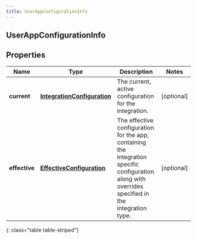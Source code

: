 ```yaml
---
title: UserAppConfigurationInfo
---
```

## UserAppConfigurationInfo


## Properties

| Name | Type | Description | Notes |
| ------------ | ------------- | ------------- | ------------- |
| **current** | <!----><!---->[**IntegrationConfiguration**](IntegrationConfiguration.html)<!----> | The current, active configuration for the integration. |  [optional] |
| **effective** | <!----><!---->[**EffectiveConfiguration**](EffectiveConfiguration.html)<!----> | The effective configuration for the app, containing the integration specific configuration along with overrides specified in the integration type. |  [optional] |
{: class="table table-striped"}



